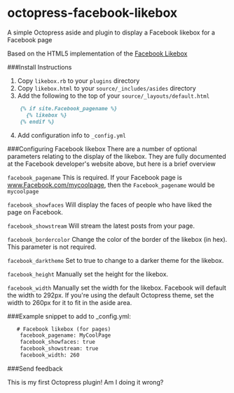 octopress-facebook-likebox
==========================

A simple Octopress aside and plugin to display a Facebook likebox for a Facebook page

Based on the HTML5 implementation of the [Facebook Likebox](http://developers.Facebook.com/docs/reference/plugins/like-box/)

###Install Instructions
1. Copy `likebox.rb` to your `plugins` directory
2. Copy `likebox.html` to your `source/_includes/asides` directory
3. Add the following to the top of your `source/_layouts/default.html`
```markdown
    {% if site.Facebook_pagename %}
      {% likebox %}
    {% endif %}
```

4. Add configuration info to `_config.yml`

###Configuring Facebook likebox
There are a number of optional parameters relating to the display of the likebox. They are fully documented at the Facebook developer's website above, but here is a brief overview

`facebook_pagename`
This is required. If your Facebook page is www.Facebook.com/mycoolpage, then the `Facebook_pagename` would be `mycoolpage`

`facebook_showfaces`
Will display the faces of people who have liked the page on Facebook. 

`facebook_showstream`
Will stream the latest posts from your page.

`facebook_bordercolor`
Change the color of the border of the likebox (in hex). This parameter is not required.

`facebook_darktheme`
Set to true to change to a darker theme for the likebox.

`facebook_height`
Manually set the height for the likebox.

`facebook_width`
Manually set the width for the likebox. Facebook will default the width to 292px. If you're using the default Octopress theme, set the width to 260px for it to fit in the aside area.

###Example snippet to add to  _config.yml:
```markdown
   # Facebook likebox (for pages)
    facebook_pagename: MyCoolPage
    facebook_showfaces: true
    facebook_showstream: true
    facebook_width: 260
```
###Send feedback

This is my first Octopress plugin! Am I doing it wrong?
